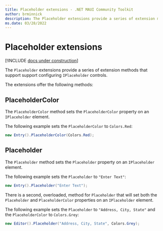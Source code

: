 ```yaml
---
title: Placeholder extensions - .NET MAUI Community Toolkit
author: brminnick
description: The Placeholder extensions provide a series of extension methods that support configuring `IPlaceholder` controls
ms.date: 03/28/2022
---
```


# Placeholder extensions

[!INCLUDE [docs under construction](../../includes/preview-note.md)]

The `Placeholder` extensions provide a series of extension methods that support support configuring `IPlaceholder` controls.

The extensions offer the following methods:

## PlaceholderColor

The `PlaceholderColor` method sets the `PlaceholderColor` property on an `IPlaceholder` element.

The following example sets the `PlaceholderColor` to `Colors.Red`:

```csharp
new Entry().PlaceholderColor(Colors.Red);
```

## Placeholder

The `Placeholder` method sets the `Placeholder` property on an `IPlaceholder` element.

The following example sets the `Placeholder` to `"Enter Text"`:

```csharp
new Entry().Placeholder("Enter Text");
```

There is a second, overloaded, method for `Placeholder` that will set both the `Placeholder` and `PlaceholderColor` properties on an `IPlaceholder` element.

The following example sets the `Placeholder` to `"Address, City, State"` and the `PlaceholderColor` to `Colors.Grey`:

```csharp
new Editor().Placeholder("Address, City, State", Colors.Grey);
```
